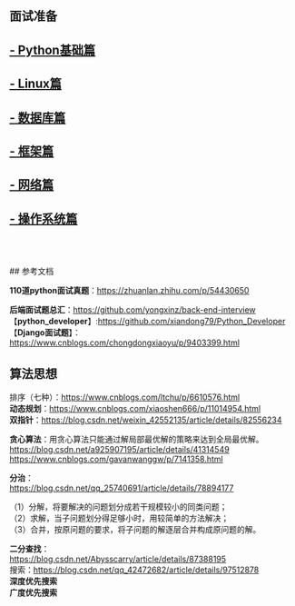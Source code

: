 ## 面试准备





## [- Python基础篇](https://github.com/Alacazar99/Python-/blob/master/Python%E5%9F%BA%E7%A1%80%E7%AF%87/REMADE.md)
## [- Linux篇](https://github.com/Alacazar99/Python-/blob/master/Linux%E7%AF%87/REMADE.md)
## [- 数据库篇](https://github.com/Alacazar99/Python-/blob/master/%E6%95%B0%E6%8D%AE%E5%BA%93%E7%AF%87/REMADE.md)
##  [- 框架篇](https://github.com/Alacazar99/Python-/blob/master/%E6%A1%86%E6%9E%B6%E7%AF%87/REMADE.md)
## [- 网络篇](https://github.com/Alacazar99/Python-/blob/master/%E7%BD%91%E7%BB%9C%E7%AF%87/REMADE.md)
##  [- 操作系统篇](https://github.com/Alacazar99/Python-/blob/master/%E6%93%8D%E4%BD%9C%E7%B3%BB%E7%BB%9F%E7%AF%87/REMADE.md)
<br>
<br>
<br>
## 参考文档

**110道python面试真题**：https://zhuanlan.zhihu.com/p/54430650 <br>

**后端面试题总汇**：https://github.com/yongxinz/back-end-interview <br>
【**python_developer**】:https://github.com/xiandong79/Python_Developer <br>
【**Django面试题**】：https://www.cnblogs.com/chongdongxiaoyu/p/9403399.html <br>

## 算法思想
排序（七种）：https://www.cnblogs.com/ltchu/p/6610576.html<br>
**动态规划**：https://www.cnblogs.com/xiaoshen666/p/11014954.html<br>
**双指针**：https://blog.csdn.net/weixin_42552135/article/details/82556234<br>

**贪心算法**：用贪心算法只能通过解局部最优解的策略来达到全局最优解。<br>
https://blog.csdn.net/a925907195/article/details/41314549
https://www.cnblogs.com/gavanwanggw/p/7141358.html

**分治**：<br>https://blog.csdn.net/qq_25740691/article/details/78894177

（1）分解，将要解决的问题划分成若干规模较小的同类问题；<br>
（2）求解，当子问题划分得足够小时，用较简单的方法解决；<br>
（3）合并，按原问题的要求，将子问题的解逐层合并构成原问题的解。<br>

**二分查找**：<br>https://blog.csdn.net/Abysscarry/article/details/87388195<br>
搜索：https://blog.csdn.net/qq_42472682/article/details/97512878<br>
**深度优先搜索<br>
广度优先搜索**



